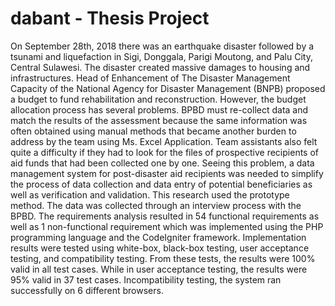 # dabant - Thesis Project
On September 28th, 2018 there was an earthquake disaster followed by a tsunami and liquefaction in Sigi, Donggala, Parigi Moutong, and Palu City, Central Sulawesi. The disaster created massive damages to housing and infrastructures. Head of Enhancement of The Disaster Management Capacity of the National Agency for Disaster Management (BNPB) proposed a budget to fund rehabilitation and reconstruction. However, the budget allocation process has several problems. BPBD must re-collect data and match the results of the assessment because the same information was often obtained using manual methods that became another burden to address by the team using Ms. Excel Application. Team assistants also felt quite a difficulty if they had to look for the files of prospective recipients of aid funds that had been collected one by one. Seeing this problem, a data management system for post-disaster aid recipients was needed to simplify the process of data collection and data entry of potential beneficiaries as well as verification and validation. This research used the prototype method. The data was collected through an interview process with the BPBD. The requirements analysis resulted in 54 functional requirements as well as 1 non-functional requirement which was implemented using the PHP programming language and the CodeIgniter framework. Implementation results were tested using white-box, black-box testing, user acceptance testing, and compatibility testing. From these tests, the results were 100% valid in all test cases. While in user acceptance testing, the results were 95% valid in 37 test cases. Incompatibility testing, the system ran successfully on 6 different browsers.
